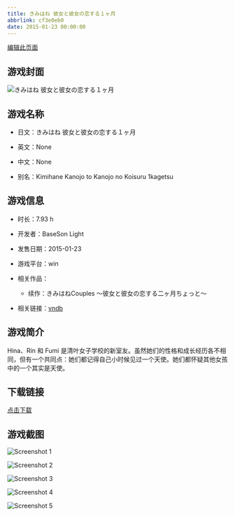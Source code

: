 ```yaml
---
title: きみはね 彼女と彼女の恋する１ヶ月
abbrlink: cf3e0eb0
date: 2015-01-23 00:00:00
---
```

[编辑此页面](https://github.com/ACG-3/ADV3-source/blob/main/source/_posts/%E3%81%8D%E3%81%BF%E3%81%AF%E3%81%AD%20%E5%BD%BC%E5%A5%B3%E3%81%A8%E5%BD%BC%E5%A5%B3%E3%81%AE%E6%81%8B%E3%81%99%E3%82%8B%EF%BC%91%E3%83%B6%E6%9C%88.md)

## 游戏封面

![きみはね 彼女と彼女の恋する１ヶ月](https://pan.timero.xyz/d/onedrive/img_lib_001/%E3%81%8D%E3%81%BF%E3%81%AF%E3%81%AD%20%E5%BD%BC%E5%A5%B3%E3%81%A8%E5%BD%BC%E5%A5%B3%E3%81%AE%E6%81%8B%E3%81%99%E3%82%8B%EF%BC%91%E3%83%B6%E6%9C%88_cover.avif)


## 游戏名称

- 日文：きみはね 彼女と彼女の恋する１ヶ月
- 英文：None
- 中文：None

- 别名：Kimihane Kanojo to Kanojo no Koisuru 1kagetsu


## 游戏信息

- 时长：7.93 h
- 开发者：BaseSon Light
- 发售日期：2015-01-23
- 游戏平台：win
- 相关作品：
   - 续作：きみはねCouples ～彼女と彼女の恋する二ヶ月ちょっと～

- 相关链接：[vndb](https://vndb.org/v16377)


## 游戏简介

Hina、Rin 和 Fumi 是清叶女子学校的新室友。虽然她们的性格和成长经历各不相同，但有一个共同点：她们都记得自己小时候见过一个天使。她们都怀疑其他女孩中的一个其实是天使。




## 下载链接

[点击下载](https://pan.timero.xyz/onedrive/adv_lib_001/%E3%81%8D%E3%81%BF%E3%81%AF%E3%81%AD%20%E5%BD%BC%E5%A5%B3%E3%81%A8%E5%BD%BC%E5%A5%B3%E3%81%AE%E6%81%8B%E3%81%99%E3%82%8B%EF%BC%91%E3%83%B6%E6%9C%88)


## 游戏截图


![Screenshot 1](https://pan.timero.xyz/d/onedrive/img_lib_001/%E3%81%8D%E3%81%BF%E3%81%AF%E3%81%AD%20%E5%BD%BC%E5%A5%B3%E3%81%A8%E5%BD%BC%E5%A5%B3%E3%81%AE%E6%81%8B%E3%81%99%E3%82%8B%EF%BC%91%E3%83%B6%E6%9C%88_Screenshot_1.avif)

![Screenshot 2](https://pan.timero.xyz/d/onedrive/img_lib_001/%E3%81%8D%E3%81%BF%E3%81%AF%E3%81%AD%20%E5%BD%BC%E5%A5%B3%E3%81%A8%E5%BD%BC%E5%A5%B3%E3%81%AE%E6%81%8B%E3%81%99%E3%82%8B%EF%BC%91%E3%83%B6%E6%9C%88_Screenshot_2.avif)

![Screenshot 3](https://pan.timero.xyz/d/onedrive/img_lib_001/%E3%81%8D%E3%81%BF%E3%81%AF%E3%81%AD%20%E5%BD%BC%E5%A5%B3%E3%81%A8%E5%BD%BC%E5%A5%B3%E3%81%AE%E6%81%8B%E3%81%99%E3%82%8B%EF%BC%91%E3%83%B6%E6%9C%88_Screenshot_3.avif)

![Screenshot 4](https://pan.timero.xyz/d/onedrive/img_lib_001/%E3%81%8D%E3%81%BF%E3%81%AF%E3%81%AD%20%E5%BD%BC%E5%A5%B3%E3%81%A8%E5%BD%BC%E5%A5%B3%E3%81%AE%E6%81%8B%E3%81%99%E3%82%8B%EF%BC%91%E3%83%B6%E6%9C%88_Screenshot_4.avif)

![Screenshot 5](https://pan.timero.xyz/d/onedrive/img_lib_001/%E3%81%8D%E3%81%BF%E3%81%AF%E3%81%AD%20%E5%BD%BC%E5%A5%B3%E3%81%A8%E5%BD%BC%E5%A5%B3%E3%81%AE%E6%81%8B%E3%81%99%E3%82%8B%EF%BC%91%E3%83%B6%E6%9C%88_Screenshot_5.avif)


